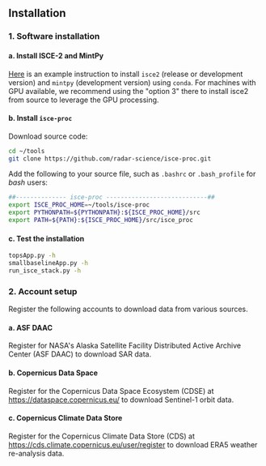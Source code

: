 ## Installation

### 1. Software installation

#### a. Install ISCE-2 and MintPy

[Here](https://github.com/yunjunz/conda_envs) is an example instruction to install `isce2` (release or development version) and `mintpy` (development version) using `conda`. For machines with GPU available, we recommend using the "option 3" there to install isce2 from source to leverage the GPU processing.

#### b. Install `isce-proc`

Download source code:

```bash
cd ~/tools
git clone https://github.com/radar-science/isce-proc.git
```

Add the following to your source file, such as `.bashrc` or `.bash_profile` for _bash_ users:

```bash
##-------------- isce-proc ----------------------------##
export ISCE_PROC_HOME=~/tools/isce-proc
export PYTHONPATH=${PYTHONPATH}:${ISCE_PROC_HOME}/src
export PATH=${PATH}:${ISCE_PROC_HOME}/src/isce_proc
```

#### c. Test the installation

```bash
topsApp.py -h
smallbaselineApp.py -h
run_isce_stack.py -h
```

### 2. Account setup

Register the following accounts to download data from various sources.

#### a. ASF DAAC

Register for NASA's Alaska Satellite Facility Distributed Active Archive Center (ASF DAAC) to download SAR data.

#### b. Copernicus Data Space

Register for the Copernicus Data Space Ecosystem (CDSE) at https://dataspace.copernicus.eu/ to download Sentinel-1 orbit data.

#### c. Copernicus Climate Data Store

Register for the Copernicus Climate Data Store (CDS) at https://cds.climate.copernicus.eu/user/register to download ERA5 weather re-analysis data.
